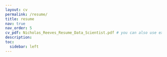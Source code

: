 ```yaml
---
layout: cv
permalink: /resume/
title: resume
nav: true
nav_order: 5
cv_pdf: Nicholas_Reeves_Resume_Data_Scientist.pdf # you can also use external links here
description:
toc:
  sidebar: left
---
```

